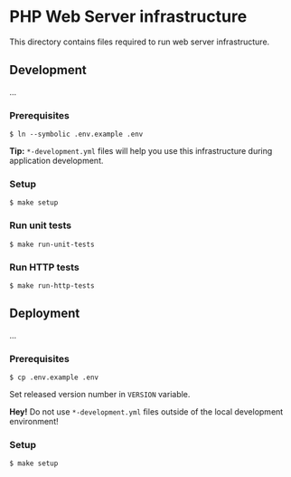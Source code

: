 # PHP Web Server infrastructure

This directory contains files required to run
web server infrastructure.

## Development

...

### Prerequisites

```
$ ln --symbolic .env.example .env
```

**Tip:** `*-development.yml` files will help you use this infrastructure
during application development.

### Setup

```
$ make setup
```

### Run unit tests

```
$ make run-unit-tests
```

### Run HTTP tests

```
$ make run-http-tests
```

## Deployment

...

### Prerequisites

```
$ cp .env.example .env
```

Set released version number in `VERSION` variable.

**Hey!** Do not use `*-development.yml` files outside of the local development environment!

### Setup

```
$ make setup
```

